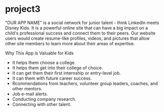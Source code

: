 # project3
"OUR APP NAME" is a social network for junior talent - think LinkedIn meets Disney Kids. It is a powerful online site that can have a big impact on a child's professional success and connect them to their peers. Our website users would create resume-like profiles,  videos, and pictures that allow other site members to learn more about their areas of expertise.

Why This App is Valuable for Kids

*	It helps them choose a college.
*	It helps them get into their college of choice.
*	It can get them their first internship or entry-level job.
*	It can them with future career success.
*	Rcommendations from teachers, volunteer group leaders, coaches, and other mentors.
*	Job e-mail alerts.
*	Conducting company research.
*	Connecting with other talent.
